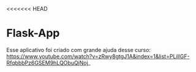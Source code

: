 <<<<<<< HEAD
# Flask-App

Esse aplicativo foi criado com grande ajuda desse curso: https://www.youtube.com/watch?v=zRwy8gtgJ1A&index=1&list=PLillGF-RfqbbbPz6GSEM9hLQObuQjNoj_


